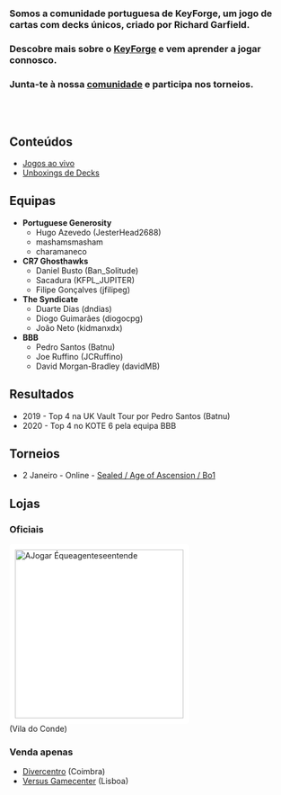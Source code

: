 ### Somos a comunidade portuguesa de KeyForge, um jogo de cartas com decks únicos, criado por Richard Garfield.

### Descobre mais sobre o [KeyForge](https://www.keyforgegame.com) e vem aprender a jogar connosco.

### Junta-te à nossa [comunidade](https://discord.gg/tmZWy86c) e participa nos torneios.

<br/><br/>

## Conteúdos

- [Jogos ao vivo](https://www.youtube.com/watch?v=VjnZmTFKLag&list=PLvNLUPruJbcAw6Q5Fbp2_MZxhblExojer)
- [Unboxings de Decks](https://www.youtube.com/watch?v=Y1uP6ukgraU&list=PLvNLUPruJbcCxFAw1M1q5TOc_7009yFFQ9)

## Equipas

- **Portuguese Generosity**
  - Hugo Azevedo (JesterHead2688)
  - mashamsmasham
  - charamaneco
- **CR7 Ghosthawks**
  - Daniel Busto (Ban_Solitude)
  - Sacadura (KFPL_JUPITER)
  - Filipe Gonçalves (jfilipeg)
- **The Syndicate**
  - Duarte Dias (dndias)
  - Diogo Guimarães (diogocpg)
  - João Neto (kidmanxdx)
- **BBB**
  - Pedro Santos (Batnu)
  - Joe Ruffino (JCRuffino)
  - David Morgan-Bradley (davidMB)

## Resultados

- 2019 - Top 4 na UK Vault Tour por Pedro Santos (Batnu)
- 2020 - Top 4 no KOTE 6 pela equipa BBB

## Torneios

- 2 Janeiro - Online - [Sealed / Age of Ascension / Bo1](https://www.ajogar.com/forum/anuncios/keyforge-sealed-age-of-ascension-online)

## Lojas

### Oficiais

<a href="https://ajogar.com"><img src="https://static.wixstatic.com/media/63c24c_42be84031e514b5aa7c8be13721e2653~mv2_d_3017_1579_s_2.png/v1/fill/w_1310,h_490,al_c,q_90,usm_0.66_1.00_0.01/logo-ajogar-white-bckg-01.webp" alt="AJogar Équeagenteseentende" width="300" style="background: white; padding: 10px; border-radius: 5px"/></a><br/>(Vila do Conde)

### Venda apenas

- [Divercentro](https://www.diver.pt) (Coimbra)
- [Versus Gamecenter](https://versusgamecenter.pt) (Lisboa)
